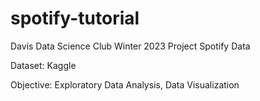 # spotify-tutorial
 
Davis Data Science Club Winter 2023 Project
Spotify Data

Dataset: Kaggle

Objective: Exploratory Data Analysis, Data Visualization